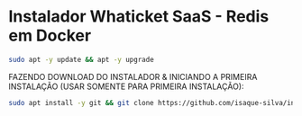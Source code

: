 # Instalador Whaticket SaaS - Redis em Docker

```bash
sudo apt -y update && apt -y upgrade
```

FAZENDO DOWNLOAD DO INSTALADOR & INICIANDO A PRIMEIRA INSTALAÇÃO (USAR SOMENTE PARA PRIMEIRA INSTALAÇÃO):

```bash
sudo apt install -y git && git clone https://github.com/isaque-silva/instalador-novo.git install && sudo chmod -R 777 ./install && cd ./install && sudo ./install_primaria
```
